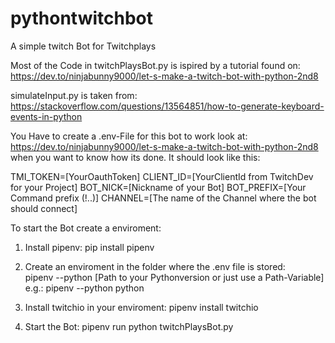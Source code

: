 # pythontwitchbot
 A simple twitch Bot for Twitchplays

Most of the Code in twitchPlaysBot.py is ispired by a tutorial found on:
https://dev.to/ninjabunny9000/let-s-make-a-twitch-bot-with-python-2nd8

simulateInput.py is taken from:
https://stackoverflow.com/questions/13564851/how-to-generate-keyboard-events-in-python

You Have to create a .env-File for this bot to work look at:
https://dev.to/ninjabunny9000/let-s-make-a-twitch-bot-with-python-2nd8
when you want to know how its done. It should look like this:

TMI_TOKEN=[YourOauthToken]
CLIENT_ID=[YourClientId from TwitchDev for your Project]
BOT_NICK=[Nickname of your Bot]
BOT_PREFIX=[Your Command prefix (!..)]
CHANNEL=[The name of the Channel where the bot should connect]



To start the Bot create a enviroment:

1.  Install pipenv:
    pip install pipenv

2.  Create an enviroment in the folder where the .env file is stored:  
    pipenv --python [Path to your Pythonversion or just use a Path-Variable]
    e.g.: pipenv --python python

3.  Install twitchio in your enviroment:
    pipenv install twitchio

4.  Start the Bot:
    pipenv run python twitchPlaysBot.py
